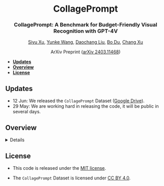 <div align="center">
<h1>CollagePrompt</h1>
<h3>CollagePrompt: A Benchmark for Budget-Friendly Visual Recognition with GPT-4V</h3>

[Siyu Xu](https://github.com/siyuhsu), [Yunke Wang](https://yunke-wang.github.io/), [Daochang Liu](https://daochang.site/), [Bo Du](https://scholar.google.com/citations?hl=en&user=Shy1gnMAAAAJ), [Chang Xu](http://changxu.xyz/)

ArXiv Preprint ([arXiv 2403.11468](https://arxiv.org/abs/2403.11468))

</div>

* [**Updates**](#updates)  
* [**Overview**](#overview)  
* [**License**](#license)  


## Updates
* 12 Jun: We released the `CollagePrompt` Dataset ([Google Drive](https://drive.google.com/drive/folders/1kIEGrIEojo8dDsIaz-dQLrV6GViexrlz?usp=drive_link)).
* 29 May: We are working hard in releasing the code, it will be public in several days.


## Overview
<details>

### Abstract

Recent advancements in generative AI have suggested that by taking visual prompts, GPT-4V can demonstrate significant proficiency in visual recognition tasks. Despite its impressive capabilities, the financial cost associated with GPT-4V's inference presents a substantial barrier to its wide use. To address this challenge, we propose a budget-friendly collage prompting task that collages multiple images into a single visual prompt and makes GPT-4V perform visual recognition on several images simultaneously, thereby reducing the average cost of visual recognition. We present a comprehensive *dataset* of various collage prompts to assess its performance in GPT-4V's visual recognition. Our evaluations reveal several key findings: **1)** Recognition accuracy varies with different positions in the collage. **2)** Grouping images of the same category together leads to better visual recognition results. **3)** Incorrect labels often come from adjacent images. These findings highlight the importance of image arrangement within collage prompt. To this end, we construct a *benchmark* called **CollagePrompt**, which offers a platform for designing collage prompts to achieve more cost-effective visual recognition with GPT-4V. A *baseline* method derived from genetic algorithms to optimize collage layouts is proposed and two *metrics* are introduced to measure the efficiency of the optimized collage prompt. Our benchmark enables researchers to better optimize collage prompts, thus making GPT-4V more cost-effective in visual recognition.


</details>

## License  
<!-- #### Code License -->
* This code is released under the [MIT license](LICENSE).
<!-- #### Dataset License -->
* The `CollagePrompt` Dataset is licensed under [CC BY 4.0](https://creativecommons.org/licenses/by/4.0/).

